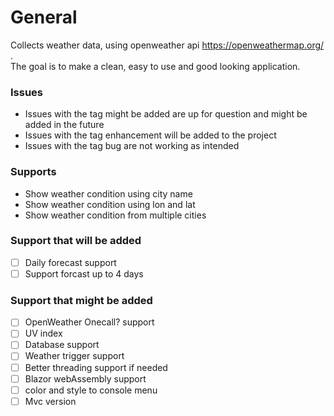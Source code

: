 # General
Collects weather data, using openweather api https://openweathermap.org/ . <br/>The goal is to make a clean, easy to use and good looking application.


### Issues
- Issues with the tag might be added are up for question and might be added in the future
- Issues with the tag enhancement will be added to the project
- Issues with the tag bug are not working as intended

### Supports
- Show weather condition using city name
- Show weather condition using lon and lat
- Show weather condition from multiple cities


### Support that will be added 
- [ ] Daily forecast support
- [ ] Support forcast up to 4 days

### Support that might be added
- [ ] OpenWeather Onecall? support
- [ ] UV index
- [ ] Database support
- [ ] Weather trigger support
- [ ] Better threading support if needed
- [ ] Blazor webAssembly support
- [ ] color and style to console menu
- [ ] Mvc version 
